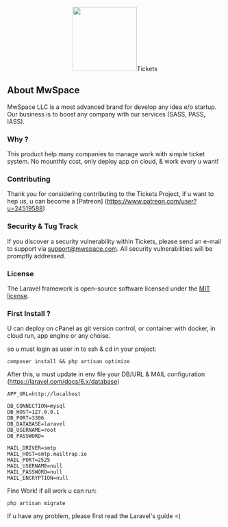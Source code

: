 <p align="center"><img src="https://avatars0.githubusercontent.com/u/29952045?s=460&v=4" width="150">Tickets</p>

## About MwSpace
MwSpace LLC is a most advanced brand for develop any idea e/o startup. Our business is to boost any company with our services (SASS, PASS, IASS).

### Why ?
This product help many companies to manage work with simple ticket system.
No mounthly cost, only deploy app on cloud, & work every u want! 

### Contributing
Thank you for considering contributing to the Tickets Project, if u want to hep us, 
u can become a [Patreon] (https://www.patreon.com/user?u=24519588)

### Security & Tug Track
If you discover a security vulnerability within Tickets, please send an e-mail to support via [support@mwspace.com](mailto:support@mwspace.com). All security vulnerabilities will be promptly addressed.

### License
The Laravel framework is open-source software licensed under the [MIT license](https://opensource.org/licenses/MIT).

### First Install ?
U can deploy on cPanel as git version control, or container with docker, in cloud run, app engine or any choise.

so u must login as user in to ssh & cd in your project:

    composer install && php artisan optimize

After this, u must update in env file your DB/URL & MAIL configuration (https://laravel.com/docs/6.x/database)

    APP_URL=http://localhost
    
    DB_CONNECTION=mysql
    DB_HOST=127.0.0.1
    DB_PORT=3306
    DB_DATABASE=laravel
    DB_USERNAME=root
    DB_PASSWORD=
   
    MAIL_DRIVER=smtp
    MAIL_HOST=smtp.mailtrap.io
    MAIL_PORT=2525
    MAIL_USERNAME=null
    MAIL_PASSWORD=null
    MAIL_ENCRYPTION=null

Fine Work! if all work u can run:

    php artisan migrate
    
If u have any problem, please first read the Laravel's guide =)
